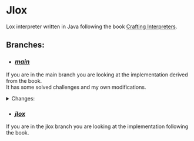# Jlox

Lox interpreter written in Java following the book [Crafting Interpreters](http://www.craftinginterpreters.com/).

## Branches:
- ### [*main*](https://github.com/Pawel-Parma/lox-java)

If you are in the main branch you are looking at the implementation derived from the book.  
It has some solved challenges and my own modifications.

<details>
 <summary>Changes:</summary>
  <ul>
   <li>
    const - declaration for immutable data. Examples:
    <br>

    // Values
    const x = 1;
    x = 2; // Error at 'x': Cannot reassign a constant.
    
    // Classes
    class A {
        init(b) { this.b = 1; }
    }

    const a = A(1);
    a.b = 2; // Error at 'b': Cannot modify a field of a constant object.
    
    // But this is allowed:
    var a_mut = a;
    a.b = 2; // No error

   </li>
  </ul>

  <ul>
   <li>
    break - statement for breaking out of loops.
   </li>
  </ul>

  <ul>
   <li>
    continue - statement for skipping the rest of the loop body.
   </li>
  </ul>

  <ul>
   <li>
    Escape sequences in strings - [ \n, \r, \t, \b, \', \", \\ ]. Note " ' " still works, no need for " \' ".
   </li>
  </ul>

  <ul>
   <li>
    String and number concatenation using the '+' operator.
   </li>
  </ul>
</details>

- ### [*jlox*](https://github.com/Pawel-Parma/lox-java/tree/jlox)

If you are in the jlox branch you are looking at the implementation following the book.

